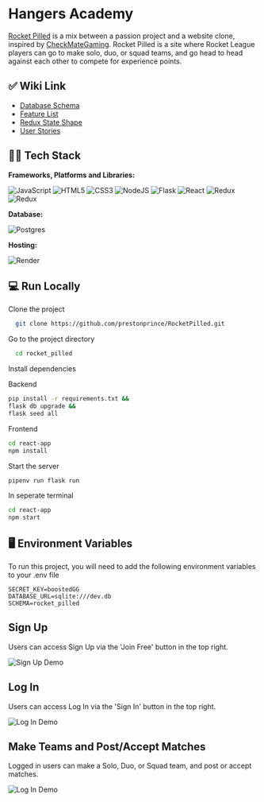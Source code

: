 # Hangers Academy

<a href='https://rocketpilled.onrender.com/' alt=''>Rocket Pilled</a> is a mix between a passion project and a website clone, inspired by <a href='https://www.checkmategaming.com/' alt=''>CheckMateGaming</a>. Rocket Pilled is a site where Rocket League players can go to make solo, duo, or squad teams, and go head to head against each other to compete for experience points.

## ✅ Wiki Link

- [Database Schema](https://github.com/prestonprince/RocketPilled/wiki/DB-Schema)
- [Feature List](https://github.com/prestonprince/RocketPilled/wiki/MVP-Feature-List)
- [Redux State Shape](https://github.com/prestonprince/RocketPilled/wiki/Redux-State-Shape)
- [User Stories](https://github.com/prestonprince/RocketPilled/wiki/User-Stories)

## 👩‍💻 Tech Stack

**Frameworks, Platforms and Libraries:**

![JavaScript](https://img.shields.io/badge/javascript-%23323330.svg?style=for-the-badge&logo=javascript&logoColor=%23F7DF1E) ![HTML5](https://img.shields.io/badge/html5-%23E34F26.svg?style=for-the-badge&logo=html5&logoColor=white) ![CSS3](https://img.shields.io/badge/css3-%231572B6.svg?style=for-the-badge&logo=css3&logoColor=white) ![NodeJS](https://img.shields.io/badge/node.js-6DA55F?style=for-the-badge&logo=node.js&logoColor=white) ![Flask](https://img.shields.io/badge/Flask-%23404d59.svg?style=for-the-badge&logo=flask&logoColor=%2361DAFB) ![React](https://img.shields.io/badge/react-%2320232a.svg?style=for-the-badge&logo=react&logoColor=%2361DAFB) ![Redux](https://img.shields.io/badge/redux-%23593d88.svg?style=for-the-badge&logo=redux&logoColor=white)
![Redux](https://img.shields.io/badge/python-yellow?style=for-the-badge&logo=python&logoColor=blue)

**Database:**

![Postgres](https://img.shields.io/badge/postgres-%23316192.svg?style=for-the-badge&logo=postgresql&logoColor=white)

**Hosting:**

![Render](https://img.shields.io/badge/Render-informational?style=for-the-badge&logo=render&logoColor=%5bdec3)

## 💻 Run Locally

Clone the project

```bash
  git clone https://github.com/prestonprince/RocketPilled.git
```

Go to the project directory

```bash
  cd rocket_pilled
```

Install dependencies

Backend

```bash
pip install -r requirements.txt &&
flask db upgrade &&
flask seed all
```

Frontend

```bash
cd react-app
npm install
```

Start the server

```bash
pipenv run flask run
```

In seperate terminal

```bash
cd react-app
npm start
```

## 🖥 Environment Variables

To run this project, you will need to add the following environment variables to your .env file

```
SECRET_KEY=boostedGG
DATABASE_URL=sqlite:///dev.db
SCHEMA=rocket_pilled
```

## Sign Up

Users can access Sign Up via the 'Join Free' button in the top right.

![Sign Up Demo](https://cdn.discordapp.com/attachments/1049445170778738789/1061075985400877146/Untitled_video_-_Made_with_Clipchamp_3.gif)

## Log In 

Users can access Log In via the 'Sign In' button in the top right.

![Log In Demo](https://cdn.discordapp.com/attachments/1049445170778738789/1061077182597832795/Untitled_video_-_Made_with_Clipchamp_4.gif)

## Make Teams and Post/Accept Matches

Logged in users can make a Solo, Duo, or Squad team, and post or accept matches.

![Log In Demo](https://cdn.discordapp.com/attachments/1049445170778738789/1061079450021793842/Untitled_video_-_Made_with_Clipchamp_5.gif)

